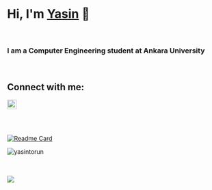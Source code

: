 # __Hi, I'm [Yasin](https://github.com/yasintorun) 👋__

<br>

### I am a Computer Engineering student at Ankara University

<br>

## __Connect with me__:

[<img align="left" alt="Yasin | LinkedIn" width="22px" src="https://cdn.jsdelivr.net/npm/simple-icons@v3/icons/linkedin.svg" />](https://www.linkedin.com/in/yasintorun/)

<br>


<br>
<br>
<br>

[![Readme Card](https://github-readme-stats.vercel.app/api/?username=yasintorun&&show_icons=true&theme=radical)]()

<img align="center" src="https://github-readme-stats.vercel.app/api/top-langs/?username=yasintorun&count_private=true&theme=radical" alt="yasintorun" />

<br>
<br>
<br>

![](https://komarev.com/ghpvc/?username=yasintorun)
